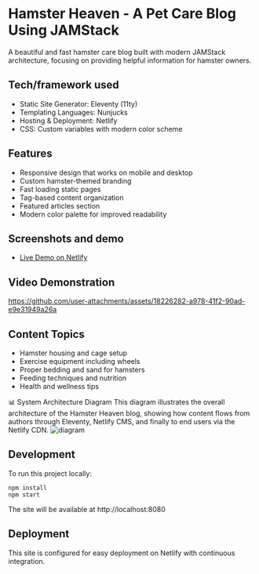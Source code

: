 # Hamster Heaven - A Pet Care Blog Using JAMStack

A beautiful and fast hamster care blog built with modern JAMStack architecture, focusing on providing helpful information for hamster owners.

## Tech/framework used
- Static Site Generator: Eleventy (11ty)
- Templating Languages: Nunjucks
- Hosting & Deployment: Netlify
- CSS: Custom variables with modern color scheme

## Features
- Responsive design that works on mobile and desktop
- Custom hamster-themed branding
- Fast loading static pages
- Tag-based content organization
- Featured articles section
- Modern color palette for improved readability

## Screenshots and demo
- [Live Demo on Netlify](https://11tyjamstackcms.netlify.app/)

## Video Demonstration
https://github.com/user-attachments/assets/18226282-a978-41f2-90ad-e9e31949a26a

## Content Topics
- Hamster housing and cage setup
- Exercise equipment including wheels
- Proper bedding and sand for hamsters
- Feeding techniques and nutrition
- Health and wellness tips

📊 System Architecture Diagram
This diagram illustrates the overall architecture of the Hamster Heaven blog, showing how content flows from authors through Eleventy, Netlify CMS, and finally to end users via the Netlify CDN.
![diagram](https://github.com/user-attachments/assets/2e15745d-4963-4a12-9fcf-552fea0edb56)


## Development
To run this project locally:

```
npm install
npm start
```

The site will be available at http://localhost:8080

## Deployment
This site is configured for easy deployment on Netlify with continuous integration.

